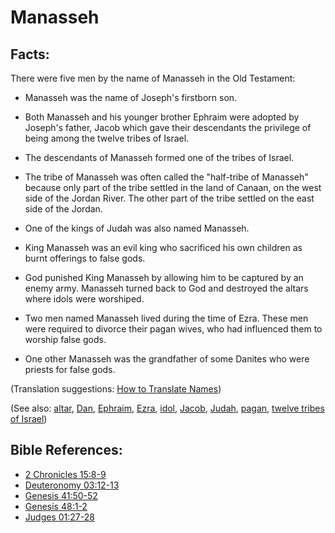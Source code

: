 # Manasseh #

## Facts: ##

There were five men by the name of Manasseh in the Old Testament: 

* Manasseh was the name of Joseph's firstborn son.
* Both Manasseh and his younger brother Ephraim were adopted by Joseph's father, Jacob which gave their descendants the privilege of being among the twelve tribes of Israel.
* The descendants of Manasseh formed one of the tribes of Israel.
* The tribe of Manasseh was often called the "half-tribe of Manasseh" because only part of the tribe settled in the land of Canaan, on the west side of the Jordan River. The other part of the tribe settled on the east side of the Jordan.
 
* One of the kings of Judah was also named Manasseh.
* King Manasseh was an evil king who sacrificed his own children as burnt offerings to false gods.
* God punished King Manasseh by allowing him to be captured by an enemy army. Manasseh turned back to God and destroyed the altars where idols were worshiped.
* Two men named Manasseh lived during the time of Ezra. These men were required to divorce their pagan wives, who had influenced them to worship false gods.
* One other Manasseh was the grandfather of some Danites who were priests for false gods.

(Translation suggestions: [How to Translate Names](en/ta-vol1/translate/man/translate-names))

(See also: [altar](../other/altar.md), [Dan](../other/dan.md), [Ephraim](../other/ephraim.md), [Ezra](../other/ezra.md), [idol](../other/idol.md), [Jacob](../other/jacob.md), [Judah](../other/judah.md), [pagan](../other/pagan.md), [twelve tribes of Israel](../other/12tribesofisrael.md))

## Bible References: ##

* [2 Chronicles 15:8-9](en/tn/2ch/help/15/08)
* [Deuteronomy 03:12-13](en/tn/deu/help/03/12)
* [Genesis 41:50-52](en/tn/gen/help/41/50)
* [Genesis 48:1-2](en/tn/gen/help/48/01)
* [Judges 01:27-28](en/tn/jdg/help/01/27)